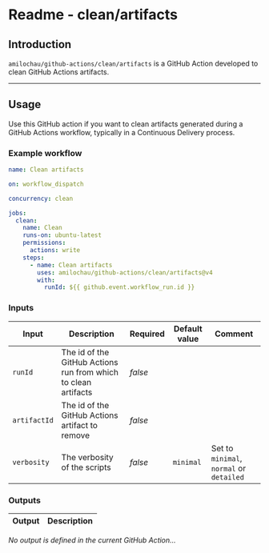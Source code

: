 # Readme - clean/artifacts

## Introduction

`amilochau/github-actions/clean/artifacts` is a GitHub Action developed to clean GitHub Actions artifacts.

---

## Usage

Use this GitHub action if you want to clean artifacts generated during a GitHub Actions workflow, typically in a Continuous Delivery process.

### Example workflow

```yaml
name: Clean artifacts

on: workflow_dispatch

concurrency: clean

jobs:
  clean:
    name: Clean
    runs-on: ubuntu-latest
    permissions:
      actions: write
    steps:
      - name: Clean artifacts
        uses: amilochau/github-actions/clean/artifacts@v4
        with:
          runId: ${{ github.event.workflow_run.id }}
```

### Inputs

| Input | Description | Required | Default value | Comment |
| ----- | ----------- | -------- | ------------- | ------- |
| `runId` | The id of the GitHub Actions run from which to clean artifacts | *false* |
| `artifactId` | The id of the GitHub Actions artifact to remove | *false* |
| `verbosity` | The verbosity of the scripts | *false* | `minimal` | Set to `minimal`, `normal` or `detailed` |

### Outputs

| Output | Description |
| ------ | ----------- |

*No output is defined in the current GitHub Action...*
